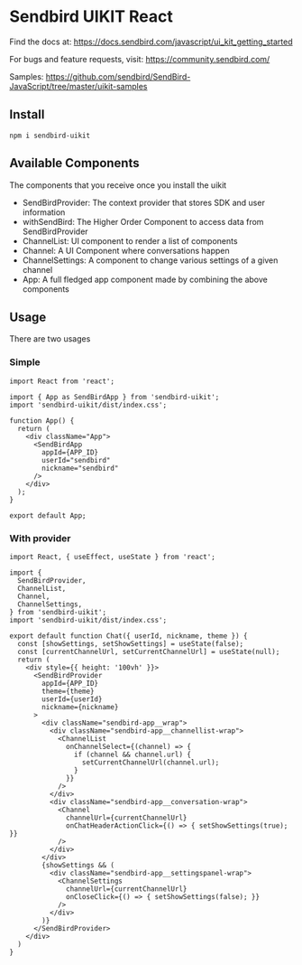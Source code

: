 # Sendbird UIKIT React

Find the docs at: https://docs.sendbird.com/javascript/ui_kit_getting_started

For bugs and feature requests, visit: https://community.sendbird.com/

Samples: https://github.com/sendbird/SendBird-JavaScript/tree/master/uikit-samples

## Install

`npm i sendbird-uikit`

## Available Components

The components that you receive once you install the uikit

* SendBirdProvider: The context provider that stores SDK and user information
* withSendBird: The Higher Order Component to access data from SendBirdProvider
* ChannelList: UI component to render a list of components
* Channel: A UI Component where conversations happen
* ChannelSettings: A component to change various settings of a given channel
* App: A full fledged app component made by combining the above components

## Usage

There are two usages

### Simple

```
import React from 'react';

import { App as SendBirdApp } from 'sendbird-uikit';
import 'sendbird-uikit/dist/index.css';

function App() {
  return (
    <div className="App">
      <SendBirdApp
        appId={APP_ID}
        userId="sendbird"
        nickname="sendbird"
      />
    </div>
  );
}

export default App;
```

### With provider

```
import React, { useEffect, useState } from 'react';

import {
  SendBirdProvider,
  ChannelList,
  Channel,
  ChannelSettings,
} from 'sendbird-uikit';
import 'sendbird-uikit/dist/index.css';

export default function Chat({ userId, nickname, theme }) {
  const [showSettings, setShowSettings] = useState(false);
  const [currentChannelUrl, setCurrentChannelUrl] = useState(null);
  return (
    <div style={{ height: '100vh' }}>
      <SendBirdProvider
        appId={APP_ID}
        theme={theme}
        userId={userId}
        nickname={nickname}
      >
        <div className="sendbird-app__wrap">
          <div className="sendbird-app__channellist-wrap">
            <ChannelList
              onChannelSelect={(channel) => {
                if (channel && channel.url) {
                  setCurrentChannelUrl(channel.url);
                }
              }}
            />
          </div>
          <div className="sendbird-app__conversation-wrap">
            <Channel
              channelUrl={currentChannelUrl}
              onChatHeaderActionClick={() => { setShowSettings(true); }}
            />
          </div>
        </div>
        {showSettings && (
          <div className="sendbird-app__settingspanel-wrap">
            <ChannelSettings
              channelUrl={currentChannelUrl}
              onCloseClick={() => { setShowSettings(false); }}
            />
          </div>
        )}
      </SendBirdProvider>
    </div>
  )
}
```
